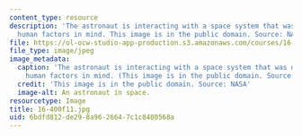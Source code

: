 ```yaml
---
content_type: resource
description: 'The astronaut is interacting with a space system that was designed with
  human factors in mind. This image is in the public domain. Source: NASA.'
file: https://ol-ocw-studio-app-production.s3.amazonaws.com/courses/16-400-human-factors-engineering-fall-2011/6bdfd812de298a9626647c1c8480568a_16-400f11.jpg
file_type: image/jpeg
image_metadata:
  caption: 'The astronaut is interacting with a space system that was designed with
    human factors in mind. (This image is in the public domain. Source: NASA)'
  credit: 'This image is in the public domain. Source: NASA'
  image-alt: An astronaut in space.
resourcetype: Image
title: 16-400f11.jpg
uid: 6bdfd812-de29-8a96-2664-7c1c8480568a
---
```

